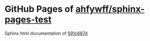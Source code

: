 GitHub Pages of [ahfywff/sphinx-pages-test](https://github.com/ahfywff/sphinx-pages-test.git)
===
Sphinx html documentation of [591c687d](https://github.com/ahfywff/sphinx-pages-test/tree/591c687d9cf599e3c6c30108bb24727b4b3631c3)
